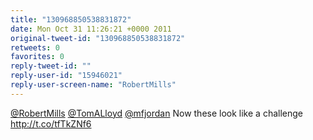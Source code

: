 ```yaml
---
title: "130968850538831872"
date: Mon Oct 31 11:26:21 +0000 2011
original-tweet-id: "130968850538831872"
retweets: 0
favorites: 0
reply-tweet-id: ""
reply-user-id: "15946021"
reply-user-screen-name: "RobertMills"
---
```

<a href="https://twitter.com/RobertMills">@RobertMills</a> <a href="https://twitter.com/TomALloyd">@TomALloyd</a> <a href="https://twitter.com/mfjordan">@mfjordan</a> Now these look like a challenge http://t.co/tfTkZNf6
